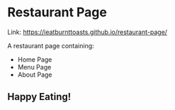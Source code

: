 # Restaurant Page

Link: https://ieatburnttoasts.github.io/restaurant-page/

A restaurant page containing:
- Home Page
- Menu Page
- About Page

## Happy Eating!
